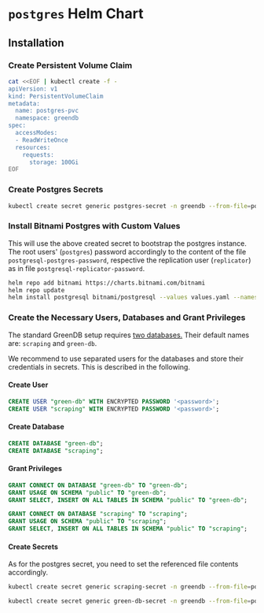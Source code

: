 # `postgres` Helm Chart

## Installation

### Create Persistent Volume Claim

```bash
cat <<EOF | kubectl create -f -
apiVersion: v1
kind: PersistentVolumeClaim
metadata:
  name: postgres-pvc
  namespace: greendb
spec:
  accessModes:
  - ReadWriteOnce
  resources:
    requests:
      storage: 100Gi
EOF
```

### Create Postgres Secrets

```bash
kubectl create secret generic postgres-secret -n greendb --from-file=postgresql-postgres-password=../../.credentials/postgresql-postgres-password --from-file=postgresql-password=../../.credentials/postgresql-postgres-password --from-file=postgresql-replicator-password=../../.credentials/postgresql-replicator-password
```

### Install Bitnami Postgres with Custom Values

This will use the above created secret to bootstrap the postgres instance. The root users' (`postgres`) password accordingly to the content of the file `postgresql-postgres-password`, respective the replication user (`replicator`) as in file `postgresql-replicator-password`.

```bash
helm repo add bitnami https://charts.bitnami.com/bitnami
helm repo update
helm install postgresql bitnami/postgresql --values values.yaml --namespace greendb
```

### Create the Necessary Users, Databases and Grant Privileges

The standard GreenDB setup requires [two databases.](../../../core/core/constants.py) Their default names are: `scraping` and `green-db`.

We recommend to use separated users for the databases and store their credentials in secrets. This is described in the following.


#### Create User

```sql
CREATE USER "green-db" WITH ENCRYPTED PASSWORD '<password>';
CREATE USER "scraping" WITH ENCRYPTED PASSWORD '<password>';
```

#### Create Database

```sql
CREATE DATABASE "green-db";
CREATE DATABASE "scraping";
```


#### Grant Privileges

```sql
GRANT CONNECT ON DATABASE "green-db" TO "green-db";
GRANT USAGE ON SCHEMA "public" TO "green-db";
GRANT SELECT, INSERT ON ALL TABLES IN SCHEMA "public" TO "green-db";

GRANT CONNECT ON DATABASE "scraping" TO "scraping";
GRANT USAGE ON SCHEMA "public" TO "scraping";
GRANT SELECT, INSERT ON ALL TABLES IN SCHEMA "public" TO "scraping";
```


#### Create Secrets

As for the postgres secret, you need to set the referenced file contents accordingly.

```bash
kubectl create secret generic scraping-secret -n greendb --from-file=postgres-user=../../.credentials/scraping-postgres-user --from-file=postgres-password=../../.credentials/scraping-postgres-password
```

```bash
kubectl create secret generic green-db-secret -n greendb --from-file=postgres-user=../../.credentials/green-db-postgres-user --from-file=postgres-password=../../.credentials/green-db-postgres-password
```
